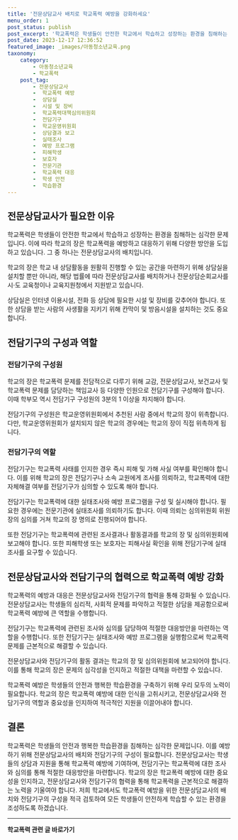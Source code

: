 ```yaml
---
title: '전문상담교사 배치로 학교폭력 예방을 강화하세요'
menu_order: 1
post_status: publish
post_excerpt: '학교폭력은 학생들이 안전한 학교에서 학습하고 성장하는 환경을 침해하는 심각한 문제입니다. 이에 따라 학교의 장은 학교폭력을 예방하고 대응하기 위해 다양한 방안을 도입하고 있습니다. 그 중 하나는 전문상담교사의 배치입니다.'
post_date: 2023-12-17 12:36:52
featured_image: _images/아동청소년교육.png
taxonomy:
    category:
        - 아동청소년교육
        - 학교폭력
    post_tag:
        - 전문상담교사
        -  학교폭력 예방
        -  상담실
        -  시설 및 장비
        -  학교폭력대책심의위원회
        -  전담기구
        -  학교운영위원회
        -  상담결과 보고
        -  실태조사
        -  예방 프로그램
        -  피해학생
        -  보호자
        -  전문기관
        -  학교폭력 대응
        -  학생 안전
        -  학습환경
---
```



## 전문상담교사가 필요한 이유

학교폭력은 학생들이 안전한 학교에서 학습하고 성장하는 환경을 침해하는 심각한 문제입니다. 이에 따라 학교의 장은 학교폭력을 예방하고 대응하기 위해 다양한 방안을 도입하고 있습니다. 그 중 하나는 전문상담교사의 배치입니다.

학교의 장은 학교 내 상담활동을 원활히 진행할 수 있는 공간을 마련하기 위해 상담실을 설치할 뿐만 아니라, 해당 법률에 따라 전문상담교사를 배치하거나 전문상담순회교사를 시·도 교육청이나 교육지원청에서 지원받고 있습니다.

상담실은 인터넷 이용시설, 전화 등 상담에 필요한 시설 및 장비를 갖추어야 합니다. 또한 상담을 받는 사람의 사생활을 지키기 위해 칸막이 및 방음시설을 설치하는 것도 중요합니다.

## 전담기구의 구성과 역할

### 전담기구의 구성원

학교의 장은 학교폭력 문제를 전담적으로 다루기 위해 교감, 전문상담교사, 보건교사 및 학교폭력 문제를 담당하는 책임교사 등 다양한 인원으로 전담기구를 구성해야 합니다. 이때 학부모 역시 전담기구 구성원의 3분의 1 이상을 차지해야 합니다.

전담기구의 구성원은 학교운영위원회에서 추천된 사람 중에서 학교의 장이 위촉합니다. 다만, 학교운영위원회가 설치되지 않은 학교의 경우에는 학교의 장이 직접 위촉하게 됩니다.

### 전담기구의 역할

전담기구는 학교폭력 사태를 인지한 경우 즉시 피해 및 가해 사실 여부를 확인해야 합니다. 이를 위해 학교의 장은 전담기구나 소속 교원에게 조사를 의뢰하고, 학교폭력에 대한 자체해결 여부를 전담기구가 심의할 수 있도록 해야 합니다.

전담기구는 학교폭력에 대한 실태조사와 예방 프로그램을 구성 및 실시해야 합니다. 필요한 경우에는 전문기관에 실태조사를 의뢰하기도 합니다. 이때 의뢰는 심의위원회 위원장의 심의를 거쳐 학교의 장 명의로 진행되어야 합니다.

또한 전담기구는 학교폭력에 관련된 조사결과나 활동결과를 학교의 장 및 심의위원회에 보고해야 합니다. 또한 피해학생 또는 보호자는 피해사실 확인을 위해 전담기구에 실태조사를 요구할 수 있습니다.

## 전문상담교사와 전담기구의 협력으로 학교폭력 예방 강화

학교폭력의 예방과 대응은 전문상담교사와 전담기구의 협력을 통해 강화될 수 있습니다. 전문상담교사는 학생들의 심리적, 사회적 문제를 파악하고 적절한 상담을 제공함으로써 학교폭력 예방에 큰 역할을 수행합니다.

전담기구는 학교폭력에 관련된 조사와 심의를 담당하여 적절한 대응방안을 마련하는 역할을 수행합니다. 또한 전담기구는 실태조사와 예방 프로그램을 실행함으로써 학교폭력 문제를 근본적으로 해결할 수 있습니다.

전문상담교사와 전담기구의 활동 결과는 학교의 장 및 심의위원회에 보고되어야 합니다. 이를 통해 학교의 장은 문제의 심각성을 인지하고 적절한 대책을 마련할 수 있습니다.

학교폭력 예방은 학생들의 안전과 행복한 학습환경을 구축하기 위해 우리 모두의 노력이 필요합니다. 학교의 장은 학교폭력 예방에 대한 인식을 고취시키고, 전문상담교사와 전담기구의 역할과 중요성을 인지하여 적극적인 지원을 이끌어내야 합니다.

## 결론

학교폭력은 학생들의 안전과 행복한 학습환경을 침해하는 심각한 문제입니다. 이를 예방하기 위해 전문상담교사의 배치와 전담기구의 구성이 필요합니다. 전문상담교사는 학생들의 상담과 지원을 통해 학교폭력 예방에 기여하며, 전담기구는 학교폭력에 대한 조사와 심의를 통해 적절한 대응방안을 마련합니다. 학교의 장은 학교폭력 예방에 대한 중요성을 인지하고, 전문상담교사와 전담기구의 협력을 통해 학교폭력을 근본적으로 해결하는 노력을 기울여야 합니다. 저희 학교에서도 학교폭력 예방을 위한 전문상담교사의 배치와 전담기구의 구성을 적극 검토하여 모든 학생들이 안전하게 학습할 수 있는 환경을 조성하도록 하겠습니다.
<!-- wp:separator -->
<hr class="wp-block-separator has-alpha-channel-opacity"/>
<!-- /wp:separator -->

<!-- wp:group {"backgroundColor":"base","layout":{"type":"constrained"}} -->
<div class="wp-block-group has-base-background-color has-background"><!-- wp:paragraph {"align":"center","fontSize":"medium"} -->
<p class="has-text-align-center has-large-font-size"><strong>학교폭력 관련 글 바로가기</strong></p>
<!-- /wp:paragraph -->


<!-- wp:latest-posts
{"categories":[{"id":35370,"count":19,"description":"","link":"https://uknowlaw.com/category/%ed%95%99%ea%b5%90%ed%8f%ad%eb%a0%a5/","name":"학교폭력","slug":"학교폭력","taxonomy":"category","parent":0,"meta":[],"_links":{"self":[{"href":"https://uknowlaw.com/wp-json/wp/v2/categories/35370"}],"collection":[{"href":"https://uknowlaw.com/wp-json/wp/v2/categories"}],"about":[{"href":"https://uknowlaw.com/wp-json/wp/v2/taxonomies/category"}],"wp:post_type":[{"href":"https://uknowlaw.com/wp-json/wp/v2/posts?categories=35370"}],"curies":[{"name":"wp","href":"https://api.w.org/{rel}","templated":true}]}}],"postsToShow":100,"excerptLength":28,"postLayout":"grid","columns":2,"featuredImageAlign":"left","featuredImageSizeSlug":"large","fontSize":"small"} /--></div>
<!-- /wp:group -->